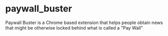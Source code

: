 # paywall_buster
Paywall Buster is a Chrome based extension that helps people obtain news that might be otherwise locked behind what is called a "Pay Wall"
